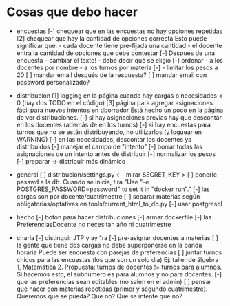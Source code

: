 Cosas que debo hacer
====================

* encuestas
    [-] chequear que en las encuestas no hay opciones repetidas
    [2] chequear que hay la cantidad de opciones correcta
        Esto puede significar que:
          - cada docente tiene pre-fijada una cantidad
          - el docente entra la cantidad de opciones que debe contestar
    [-] Después de una encuesta
        - cambiar el texto!
        - debe decir qué se eligió
    [-] ordenar
        - a los docentes por nombre
        - a los turnos por materia
    [-] - limitar los pesos a 20
    [ ] mandar email después de la respuesta?
    [ ] mandar email con password personalizado?

* distribucion
    [1] logging en la página cuando hay cargas o necesidades < 0 (hay dos TODO en el código)
    [3] página para agregar asignaciones fácil para nuevos intentos en dborrador
        Está hecho un poco en la página de ver distribuciones.
    [-] si hay asignaciones previas hay que descontar en los docentes (además de en los turnos)
    [-] si hay encuestas para turnos que no se están distribuyendo, no utilizarlos (y loguear en WARNING)
    [-] en las necesidades, descontar los docentes ya distribuidos
    [-] manejar el campo de "intento"
    [-] borrar todas las asignaciones de un intento antes de distribuir
    [-] normalizar los pesos
    [-] preparar -> distribuir más dinámico

* general
    [ ] distribucion/settings.py <-- mirar SECRET_KEY >
    [ ] ponerle passwd a la db. Cuando se inicia, tira
        "Use "-e POSTGRES_PASSWORD=password" to set it in "docker run"."
    [-] las cargas son por docente/cuatrimestre
    [-] separar materias según obligatorias/optativas en tools/current_html_to_db.py
    [-] usar postgresql

* hecho
    [-] botón para hacer distribuciones
    [-] armar dockerfile
    [-] las PreferenciasDocente no necesitan año ni cuatrimestre

* charla
    [-] distinguir JTP y ay 1ra
    [-] pre-asignar docentes a materias
    [ ] la gente que tiene dos cargas no debe superponerse en la banda horaria
        Puede ser encuesta con parejas de preferencias
    [ ] juntar turnos chicos para las encuestas (los que son un solo dia)
        Ej: taller de álgebra 1, Matemática 2.
        Propuesta: turnos de docentes != turnos para alumnos.
                    Si hacemos esto, el subnumero es para alumnos y no para docentes.
    [-] que las preferencias sean editables (no salen en el admin)
    [ ] pensar qué hacer con materias repetidas (primer y segundo cuatrimestre). Queremos que se pueda? Que no? Que se intente que no?
